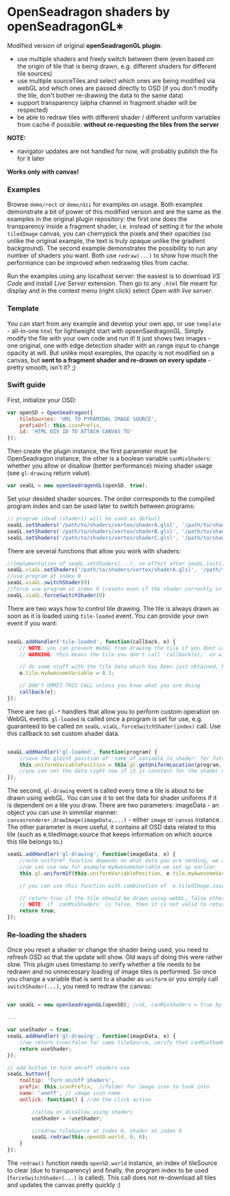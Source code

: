 
# OpenSeadragon shaders by openSeadragonGL*

Modified version of original **openSeadragonGL plugin**:

- use multiple shaders and freely switch between them (even based on the origin of tile that is being drawn, e.g. different shaders for different tile sources)
- use multiple sourceTiles and select which ones are being modified via webGL and which ones are passed directly to OSD (if you don't modify the tile, don't bother re-drawing the data to the same data)
- support transparency (alpha channel in fragment shader will be respected)
- be able to redraw tiles with different shader / different uniform variables from cache if possible: **without re-requesting the tiles from the server**

**NOTE:**
 - navigator updates are not handled for now, will probably publish the fix for it later


**Works only with canvas!**


### Examples

Browse `demo/rect` or `demo/dzi` for examples on usage. Both examples demonstrate a bit of power of this modified version and are the same as the examples in the original plugin repository: the first one does the transparency
inside a fragment shader, i.e. instead of setting it for the whole `tiledImage` canvas, you can cherrypick the pixels and their opacities (so unlike the original example, the text is truly opaque unlike the gradient background).
The second example demonstrates the possibility to run any number of shaders you want. Both use `redraw(...)` to show how much the performance can be improved when redrawing tiles from cache.


Run the examples using any localhost server: the easiest is to download *VS Code* and install *Live Server* extension. Then go to any `.html` file meant for display and in the context menu (right click) select *Open with live server*.


### Template

You can start from any example and develop your own app, or use `template` - all-in-one `html` for lightweight start with opsenSaedragonGL. Simply modify the file with your own code and run it! It just shows two images - one original, 
one with edge detection shader with an range input to change opacity at will. But unlike most examples, the opacity is not modified on a canvas, but **sent to a fragment shader and re-drawn on every update** - pretty smooth, isn't it? ;)

### Swift guide

First, initialize your OSD:

```js
var openSD = OpenSeadragon({
    tileSources: 'URL TO PYRAMIDAL IMAGE SOURCE',
    prefixUrl: this.iconPrefix,
    id: 'HTML DIV ID TO ATTACH CANVAS TO'
});
```

Then create the plugin instance, the first parameter must be OpenSeadragon instance, the other is a boolean variable `canMixShaders`: whether you allow or disallow (better performance) mixing shader usage (see `gl-drawing` return value).

```js
var seaGL = new openSeadragonGL(openSD, true);
```

Set your desided shader sources. The order corresponds to the compiled program index and can be used later to switch between programs:

```js
// program idx=0 (shader1) will be used as default
seaGL.setShaders('/path/to/shaders/vertex/shaderA.glsl', '/path/to/shaders/fragment/shader1.glsl'); //index 0
seaGL.setShaders('/path/to/shaders/vertex/shaderB.glsl', '/path/to/shaders/fragment/shader2.glsl'); //index 1
seaGL.setShaders('/path/to/shaders/vertex/shaderC.glsl', '/path/to/shaders/fragment/shader3.glsl'); //index 2
```

There are several functions that allow you work with shaders:
```js
//implementation of seaGL.setShaders(...), no effect after seaGL.init() was called
seaGL.viaGL.setShaders('/path/to/shaders/vertex/shaderA.glsl', '/path/to/shaders/fragment/shader1.glsl'); 
//use program at index 0
seaGL.viaGL.switchShader(0)
//force use program at index 0 (resets even if the shader currently in use)
seaGL.viaGL.forceSwitchShader(0)
```

There are two ways how to control tile drawing. The tile is always drawn as soon as it is loaded using `tile-loaded` event. You can provide your own event if you want:


```js

seaGL.addHandler('tile-loaded', function(callback, e) {   
    // NOTE: you can prevent WebGL from drawing the tile if you dont call `callback(e);`
    // WARNING: this means the tile you don't call `callback(e);` on will not be dynamic and possibly can create unexpected behaviour, so we recommend doing this using `gl-drawing` instead

    // do some stuff with the tile data which has been just obtained, before webGL draws (you can for example set e.tile.myAwesomeVariable and use it later)
    e.tile.myAwesomeVariable = 0.3;

    // DON'T OMMIT THIS CALL unless you know what you are doing
    callback(e);
});

```

There are two `gl-*` handlers that allow you to perform custom operation on WebGL events. `gl-loaded` is called once a program is set for use, e.g. guaranteed to be called
on `seaGL.viaGL.forceSwitchShader(index)` call. Use this callback to set custom shader data.


```js

seaGL.addHandler('gl-loaded', function(program) {
    //save the glUint position of 'name_of_variable_in_shader' for future use 
    this.uniformVariablePosition = this.gl.getUniformLocation(program, 'name_of_variable_in_shader');
    //you can set the data right now if it is constant for the shader use period
});
```
The second, `gl-drawing` event is called every time a tile is about to be drawn using webGL. You can use it to set the data for shader uniforms if it is dependent on a tile you draw.
There are two parameters: imageData - an object you can use in simmilar manner: `canvasrenderer.drawImage(imageData,...)` - either `image` or `canvas` instance. The other parameter is more useful, 
it contains all OSD data related to this tile (such as e.tiledImage.source that keeps information on which source this tile belongs to.)

```js
seaGL.addHandler('gl-drawing', function(imageData, e) {
    //note uniform* function depends on what data you are sending, we are sending one float, so 1f
    //we can use now for example myAwesomeVariable we set up earlier
    this.gl.uniform1f(this.uniformVariablePosition, e.tile.myAwesomeVariable);

    // you can use this function with combination of `e.tiledImage.source` data to switch between shaders based on tile source

    // return true if the tile should be drawn using webGL, false otherwise
    // NOTE: if `canMixShaders` is false, then it is not valid to return both true and false for the same tile source type
    return true;
});
```

### Re-loading the shaders

Once you reset a shader or change the shader being used, you need to refresh OSD so that the update will show. Old ways of doing this were rather slow. This plugin uses timestamp
to verify whether a tile needs to be redrawn and no unnecessary loading of image tiles is performed. So once you change a variable that is sent to a shader as `uniform` or you
simply call `switchShader(...)`, you need to redraw the canvas:


```js

var seaGL = new openSeadragonGL(openSD); //ok, canMixShaders = true by default

...

var useShader = true;
seaGL.addHandler('gl-drawing', function(imageData, e) {
    //we return true/false for same tileSource, verify that canMixShaders was not set to `false`
    return useShader;
});

// add button to turn on/off shaders use
seaGL.button({
    tooltip: 'Turn on/off shaders',
    prefix: this.iconPrefix,  //folder for image icon to look into
    name: 'onoff', // image icon name
    onClick: function() { //do the click action

        //allow or disallow using shaders
        useShader = !useShader;

        //redraw tileSource at index 0, shader at index 0
        seaGL.redraw(this.openSD.world, 0, 0);  
    }
}); 
```

The `redraw()` function needs `openSD.world` instance, an index of tileSource to clear (due to transparency) and finally, the program index to be used (`forceSwitchShader(...)` is called).
This call does not re-download all tiles and updates the canvas pretty quickly :)
